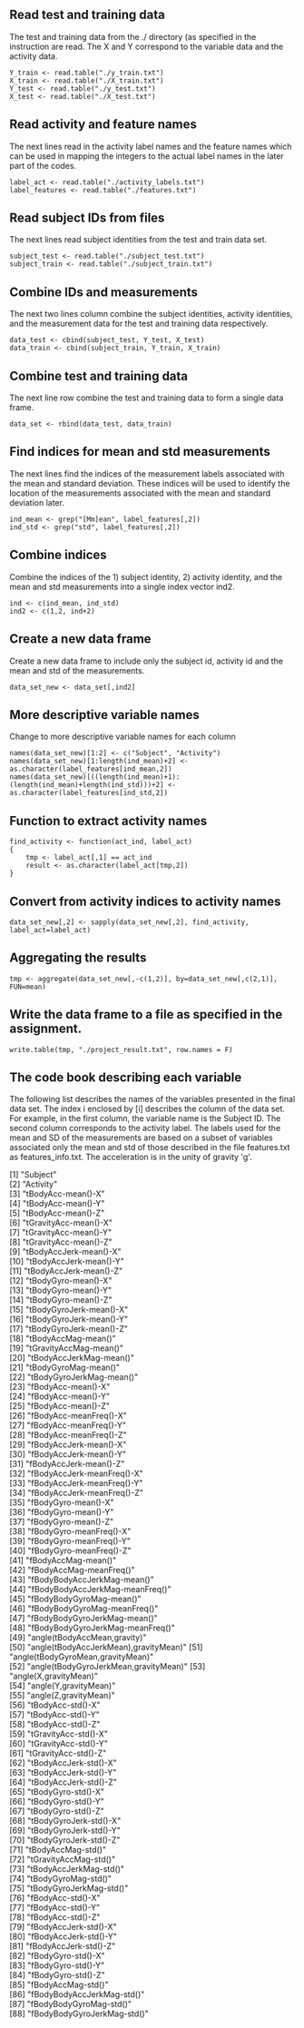 
## Read test and training data

The test and training data from the ./ directory (as specified in the instruction are read. The X and Y correspond to the variable data and the activity data. 

```
Y_train <- read.table("./y_train.txt")
X_train <- read.table("./X_train.txt")
Y_test <- read.table("./y_test.txt")
X_test <- read.table("./X_test.txt")
```

## Read activity and feature names
The next lines read in the activity label names and the feature names which can be used in mapping the integers to the actual label names in the later part of the codes. 
```
label_act <- read.table("./activity_labels.txt")
label_features <- read.table("./features.txt")
```

## Read subject IDs from files
The next lines read subject identities from the test and train data set. 
```
subject_test <- read.table("./subject_test.txt")
subject_train <- read.table("./subject_train.txt")
```

## Combine IDs and measurements 
The next two lines column combine the subject identities, activity identities, and the measurement data for the test and training data respectively. 
```
data_test <- cbind(subject_test, Y_test, X_test)
data_train <- cbind(subject_train, Y_train, X_train)
```

## Combine test and training data
The next line row combine the test and training data to form a single data frame.
```
data_set <- rbind(data_test, data_train)
```

## Find indices for mean and std measurements
The next lines find the indices of the measurement labels associated with the mean and standard deviation. These indices will be used to identify the location of the measurements associated with the mean and standard deviation later. 
```
ind_mean <- grep("[Mm]ean", label_features[,2])
ind_std <- grep("std", label_features[,2])
```

## Combine indices
Combine the indices of the 1) subject identity, 2) activity identity, and the mean and std measurements into a single index vector ind2. 
```
ind <- c(ind_mean, ind_std)
ind2 <- c(1,2, ind+2)
```

## Create a new data frame
Create a new data frame to include only the subject id, activity id and the mean and std of the measurements. 
```
data_set_new <- data_set[,ind2]
```

## More descriptive variable names
Change to more descriptive variable names for each column 
```
names(data_set_new)[1:2] <- c("Subject", "Activity")
names(data_set_new)[1:length(ind_mean)+2] <- as.character(label_features[ind_mean,2])
names(data_set_new)[((length(ind_mean)+1):(length(ind_mean)+length(ind_std)))+2] <- as.character(label_features[ind_std,2])
```

## Function to extract activity names
```
find_activity <- function(act_ind, label_act)
{
    tmp <- label_act[,1] == act_ind
    result <- as.character(label_act[tmp,2])
}
```

## Convert from activity indices to activity names
```
data_set_new[,2] <- sapply(data_set_new[,2], find_activity, label_act=label_act)
```
## Aggregating the results 
```
tmp <- aggregate(data_set_new[,-c(1,2)], by=data_set_new[,c(2,1)], FUN=mean)
```
## Write the data frame to a file as specified in the assignment. 
```
write.table(tmp, "./project_result.txt", row.names = F)
```


## The code book describing each variable
The following list describes the names of the variables presented in the final data set. The index i enclosed by [i] describes the column of the data set. For example, in the first column, the variable name is the Subject ID. The second column corresponds to the activity label. The labels used for the mean and SD of the measurements are based on a subset of variables associated only the mean and std of those described in the file features.txt as features_info.txt. The acceleration is in the unity of gravity 'g'. 

 [1] "Subject"                  
 [2] "Activity"                            
 [3] "tBodyAcc-mean()-X"                   
 [4] "tBodyAcc-mean()-Y"                   
 [5] "tBodyAcc-mean()-Z"                   
 [6] "tGravityAcc-mean()-X"                
 [7] "tGravityAcc-mean()-Y"                
 [8] "tGravityAcc-mean()-Z"                
 [9] "tBodyAccJerk-mean()-X"               
[10] "tBodyAccJerk-mean()-Y"               
[11] "tBodyAccJerk-mean()-Z"               
[12] "tBodyGyro-mean()-X"                  
[13] "tBodyGyro-mean()-Y"                  
[14] "tBodyGyro-mean()-Z"                  
[15] "tBodyGyroJerk-mean()-X"              
[16] "tBodyGyroJerk-mean()-Y"              
[17] "tBodyGyroJerk-mean()-Z"              
[18] "tBodyAccMag-mean()"                  
[19] "tGravityAccMag-mean()"               
[20] "tBodyAccJerkMag-mean()"              
[21] "tBodyGyroMag-mean()"                 
[22] "tBodyGyroJerkMag-mean()"             
[23] "fBodyAcc-mean()-X"                   
[24] "fBodyAcc-mean()-Y"                   
[25] "fBodyAcc-mean()-Z"                   
[26] "fBodyAcc-meanFreq()-X"               
[27] "fBodyAcc-meanFreq()-Y"               
[28] "fBodyAcc-meanFreq()-Z"               
[29] "fBodyAccJerk-mean()-X"               
[30] "fBodyAccJerk-mean()-Y"               
[31] "fBodyAccJerk-mean()-Z"               
[32] "fBodyAccJerk-meanFreq()-X"           
[33] "fBodyAccJerk-meanFreq()-Y"           
[34] "fBodyAccJerk-meanFreq()-Z"           
[35] "fBodyGyro-mean()-X"                  
[36] "fBodyGyro-mean()-Y"                  
[37] "fBodyGyro-mean()-Z"                  
[38] "fBodyGyro-meanFreq()-X"              
[39] "fBodyGyro-meanFreq()-Y"              
[40] "fBodyGyro-meanFreq()-Z"              
[41] "fBodyAccMag-mean()"                  
[42] "fBodyAccMag-meanFreq()"              
[43] "fBodyBodyAccJerkMag-mean()"          
[44] "fBodyBodyAccJerkMag-meanFreq()"      
[45] "fBodyBodyGyroMag-mean()"             
[46] "fBodyBodyGyroMag-meanFreq()"         
[47] "fBodyBodyGyroJerkMag-mean()"         
[48] "fBodyBodyGyroJerkMag-meanFreq()"     
[49] "angle(tBodyAccMean,gravity)"         
[50] "angle(tBodyAccJerkMean),gravityMean)"
[51] "angle(tBodyGyroMean,gravityMean)"    
[52] "angle(tBodyGyroJerkMean,gravityMean)"
[53] "angle(X,gravityMean)"                
[54] "angle(Y,gravityMean)"                
[55] "angle(Z,gravityMean)"                
[56] "tBodyAcc-std()-X"                    
[57] "tBodyAcc-std()-Y"                    
[58] "tBodyAcc-std()-Z"                    
[59] "tGravityAcc-std()-X"                 
[60] "tGravityAcc-std()-Y"                 
[61] "tGravityAcc-std()-Z"                 
[62] "tBodyAccJerk-std()-X"                
[63] "tBodyAccJerk-std()-Y"                
[64] "tBodyAccJerk-std()-Z"                
[65] "tBodyGyro-std()-X"                   
[66] "tBodyGyro-std()-Y"                   
[67] "tBodyGyro-std()-Z"                   
[68] "tBodyGyroJerk-std()-X"               
[69] "tBodyGyroJerk-std()-Y"               
[70] "tBodyGyroJerk-std()-Z"               
[71] "tBodyAccMag-std()"                   
[72] "tGravityAccMag-std()"                
[73] "tBodyAccJerkMag-std()"               
[74] "tBodyGyroMag-std()"                  
[75] "tBodyGyroJerkMag-std()"              
[76] "fBodyAcc-std()-X"                    
[77] "fBodyAcc-std()-Y"                    
[78] "fBodyAcc-std()-Z"                    
[79] "fBodyAccJerk-std()-X"                
[80] "fBodyAccJerk-std()-Y"                
[81] "fBodyAccJerk-std()-Z"                
[82] "fBodyGyro-std()-X"                   
[83] "fBodyGyro-std()-Y"                   
[84] "fBodyGyro-std()-Z"                   
[85] "fBodyAccMag-std()"                   
[86] "fBodyBodyAccJerkMag-std()"           
[87] "fBodyBodyGyroMag-std()"              
[88] "fBodyBodyGyroJerkMag-std()"  


